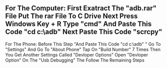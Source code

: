 For The Computer:
First Exatract The "adb.rar" File
Put The rar File To C Drive
Next Press Windows Key + R
Type "cmd"
And Paste This Code "cd c:\adb\" 
Next Paste This Code "scrcpy"
--------------------------------------
For The Phone:
Before This Step "And Paste This Code "cd c:\adb\" "
Go To "Settings"
And Go To "About Phone"
Tap On "Build Number" 7 Times
Then You Get Another Settings Called "Devloper Options"
Open "Devloper Option"
On The "Usb Debugging"
The Follow The Remaining Steps
